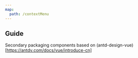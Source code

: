 ```yaml
---
map:
  path: /contextMenu
---
```


## Guide

Secondary packaging components based on (antd-design-vue)[https://antdv.com/docs/vue/introduce-cn]
